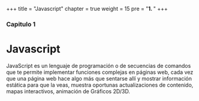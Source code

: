 +++
title = "Javascript"
chapter = true
weight = 15
pre = "<b>1. </b>"
+++

### Capitulo 1

# Javascript

<p> JavaScript es un lenguaje de programación o de secuencias de comandos que te permite implementar funciones complejas en páginas web, cada vez que una página web hace algo más que sentarse allí y mostrar información estática para que la veas, muestra oportunas actualizaciones de contenido, mapas interactivos, animación de Gráficos 2D/3D. </p>
